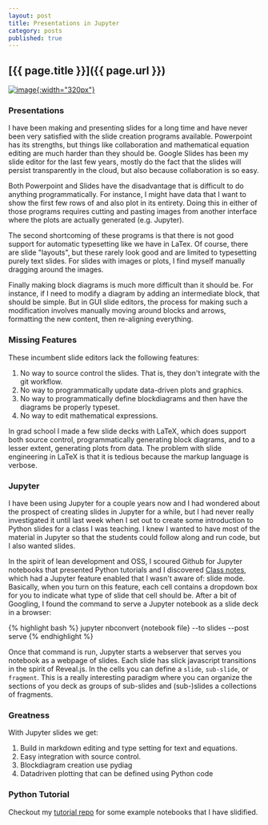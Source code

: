 ```yaml
---
layout: post
title: Presentations in Jupyter
category: posts
published: true
---
```


## [{{ page.title }}]({{ page.url }})


[![image]({{site.baseurl}}/images/main-logo.svg){:width="320px"}](https://http://jupyter.org//)


### Presentations
I have been making and presenting slides for a long time and have never been very satisfied with the slide creation programs available.  Powerpoint has its strengths, but things like collaboration and mathematical equation editing are much harder than they should be.  Google Slides has been my slide editor for the last few years, mostly do the fact that the slides will persist transparently in the cloud, but also because collaboration is so easy.

Both Powerpoint and Slides have the disadvantage that is difficult to do anything programmatically.  For instance, I might have data that I want to show the first few rows of and also plot in its entirety.  Doing this in either of those programs requires cutting and pasting images from another interface where the plots are actually generated (e.g. Jupyter).

The second shortcoming of these programs is that there is not good support for automatic typesetting like we have in LaTex.  Of course, there are slide "layouts", but these rarely look good and are limited to typesetting purely text slides.  For slides with images or plots, I find myself manually dragging around the images.

Finally making block diagrams is much more difficult than it should be.  For instance, if I need to modify a diagram by adding an intermediate block, that should be simple.  But in GUI slide editors, the process for making such a modification involves manually moving around blocks and arrows, formatting the new content, then re-aligning everything.

### Missing Features
These incumbent slide editors lack the following features:

1. No way to source control the slides.  That is, they don't integrate with the git workflow.
2. No way to programmatically update data-driven plots and graphics.
3. No way to programmatically define blockdiagrams and then have the diagrams be properly typeset.
4. No way to edit mathematical expressions.

In grad school I made a few slide decks with LaTeX, which does support both source control, programmatically generating block diagrams, and to a lesser extent, generating plots from data.  The problem with slide engineering in LaTeX is that it is tedious because the markup language is verbose.

### Jupyter
I have been using Jupyter for a couple years now and I had wondered about the prospect of creating slides in Jupyter for a while, but I had never really investigated it until last week when I set out to create some introduction to Python slides for a class I was teaching.  I knew I wanted to have most of the material in Jupyter so that the students could follow along and run code, but I also wanted slides.


In the spirit of lean development and OSS, I scoured Github for Jupyter notebooks that presented Python tutorials and I discovered [Class notes](https://github.com/neuroneuro15/SciPyCourse2016), which had a Jupyter feature enabled that I wasn't aware of: slide mode.  Basically, when you turn on this feature, each cell contains a dropdown box for you to indicate what type of slide that cell should be.  After a bit of Googling, I found the command to serve a Jupyter notebook as a slide deck in a browser:

{% highlight bash %}
jupyter nbconvert {notebook file} --to slides --post serve
{% endhighlight %}

Once that command is run, Jupyter starts a webserver that serves you notebook as a webpage of slides.  Each slide has slick javascript transitions in the spirit of Reveal.js.  In the cells you can define a `slide`, `sub-slide`, or `fragment`.  This is a really interesting paradigm where you can organize the sections of you deck as groups of sub-slides and (sub-)slides a collections of fragments.

### Greatness
With Jupyter slides we get:

1. Build in markdown editing and type setting for text and equations.
2. Easy integration with source control.
3. Blockdiagram creation use pydiag
4. Datadriven plotting that can be defined using Python code

### Python Tutorial
Checkout my [tutorial repo](https://github.com/gte620v/PythonTutorialWithJupyter) for some example notebooks that I have slidified.
